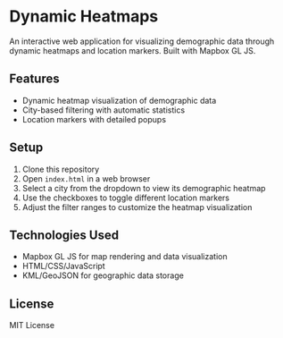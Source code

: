 # Dynamic Heatmaps

An interactive web application for visualizing demographic data through dynamic heatmaps and location markers. Built with Mapbox GL JS.

## Features

- Dynamic heatmap visualization of demographic data
- City-based filtering with automatic statistics
- Location markers with detailed popups

## Setup

1. Clone this repository
2. Open `index.html` in a web browser
3. Select a city from the dropdown to view its demographic heatmap
4. Use the checkboxes to toggle different location markers
5. Adjust the filter ranges to customize the heatmap visualization

## Technologies Used

- Mapbox GL JS for map rendering and data visualization
- HTML/CSS/JavaScript
- KML/GeoJSON for geographic data storage

## License

MIT License
